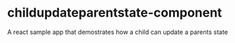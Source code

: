 # childupdateparentstate-component

A react sample app that demostrates how a child can update a parents state
